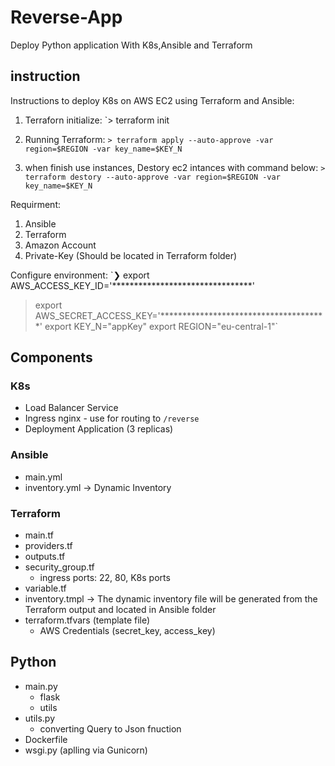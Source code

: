 # Reverse-App
Deploy Python application With K8s,Ansible and Terraform


## instruction 
Instructions to deploy K8s on AWS EC2 using Terraform and Ansible:

1) Terraforn initialize:
   `> terraform init

2) Running Terraform:
   `> terraform apply --auto-approve -var region=$REGION -var key_name=$KEY_N`

3) when finish use instances, Destory ec2 intances with command below:
   `> terraform destory --auto-approve -var region=$REGION -var key_name=$KEY_N`

Requirment:
  1) Ansible
  2) Terraform
  3) Amazon Account
  4) Private-Key (Should be located in Terraform folder)

Configure environment:
 `❯ export AWS_ACCESS_KEY_ID='********************************'
  > export AWS_SECRET_ACCESS_KEY='**************************************'
  > export KEY_N="appKey"
  > export REGION="eu-central-1"` 

## Components
### K8s
  * Load Balancer Service
  * Ingress nginx - use for routing to `/reverse`
  * Deployment Application (3 replicas)

### Ansible
  * main.yml
  * inventory.yml -> Dynamic Inventory
  
### Terraform
  * main.tf
  * providers.tf
  * outputs.tf
  * security_group.tf
    * ingress ports: 22, 80, K8s ports
  * variable.tf 
  * inventory.tmpl -> The dynamic inventory file will be generated from the Terraform output and located in Ansible folder
  * terraform.tfvars (template file)
    * AWS Credentials (secret_key, access_key)

## Python
  * main.py
    * flask
    * utils  
  * utils.py
    * converting Query to Json fnuction
  * Dockerfile
  * wsgi.py (aplling via Gunicorn)
